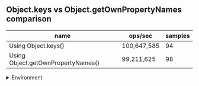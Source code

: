 ## Object.keys vs Object.getOwnPropertyNames comparison

|name|ops/sec|samples|
|-|-|-|
|Using Object.keys()|100,647,585|94|
|Using Object.getOwnPropertyNames()|99,211,625|98|


<details>
<summary>Environment</summary>

* __Machine:__ linux x64 | 4 vCPUs | 15.2GB Mem
* __Run:__ Fri May 03 2024 22:31:30 GMT+0000 (Coordinated Universal Time)
</details>

<!--
{"environment":{"platform":"linux","arch":"x64","cpus":4,"totalMemory":15.245216369628906},"benchmarks":[{"name":"Using Object.keys()","opsSec":100647584.58499715,"samples":5},{"name":"Using Object.getOwnPropertyNames()","opsSec":99211624.53744382,"samples":6}]}-->
